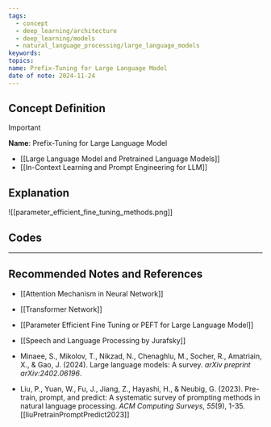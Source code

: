 ```yaml
---
tags:
  - concept
  - deep_learning/architecture
  - deep_learning/models
  - natural_language_processing/large_language_models
keywords: 
topics: 
name: Prefix-Tuning for Large Language Model
date of note: 2024-11-24
---
```


## Concept Definition

>[!important]
>**Name**: Prefix-Tuning for Large Language Model


- [[Large Language Model and Pretrained Language Models]]
- [[In-Context Learning and Prompt Engineering for LLM]]


## Explanation

![[parameter_efficient_fine_tuning_methods.png]]

## Codes





-----------
##  Recommended Notes and References

- [[Attention Mechanism in Neural Network]]
- [[Transformer Network]]



- [[Parameter Efficient Fine Tuning or PEFT for Large Language Model]]
- [[Speech and Language Processing by Jurafsky]] 
- Minaee, S., Mikolov, T., Nikzad, N., Chenaghlu, M., Socher, R., Amatriain, X., & Gao, J. (2024). Large language models: A survey. _arXiv preprint arXiv:2402.06196_.
- Liu, P., Yuan, W., Fu, J., Jiang, Z., Hayashi, H., & Neubig, G. (2023). Pre-train, prompt, and predict: A systematic survey of prompting methods in natural language processing. _ACM Computing Surveys_, _55_(9), 1-35. [[liuPretrainPromptPredict2023]]